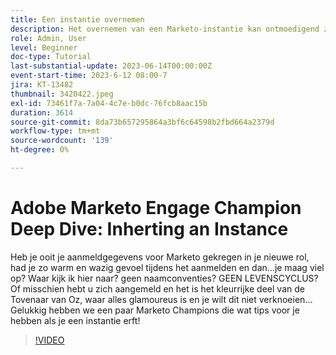 ```yaml
---
title: Een instantie overnemen
description: Het overnemen van een Marketo-instantie kan ontmoedigend zijn, of het nu een chaotische puinhoop of een goedbevuilde machine is. Word lid van onze Marketo Champions omdat deze belangrijke tips en tips delen om u te helpen door uw nieuwe exemplaar te navigeren en deze te optimaliseren, zodat u een soepele overgang en effectief beheer hebt.
role: Admin, User
level: Beginner
doc-type: Tutorial
last-substantial-update: 2023-06-14T00:00:00Z
event-start-time: 2023-6-12 08:00-7
jira: KT-13482
thumbnail: 3420422.jpeg
exl-id: 73461f7a-7a04-4c7e-b0dc-76fcb8aac15b
duration: 3614
source-git-commit: 8da73b657295864a3bf6c64598b2fbd664a2379d
workflow-type: tm+mt
source-wordcount: '139'
ht-degree: 0%

---
```


# Adobe Marketo Engage Champion Deep Dive: Inherting an Instance

Heb je ooit je aanmeldgegevens voor Marketo gekregen in je nieuwe rol, had je zo warm en wazig gevoel tijdens het aanmelden en dan...je maag viel op? Waar kijk ik hier naar? geen naamconventies? GEEN LEVENSCYCLUS? Of misschien hebt u zich aangemeld en het is het kleurrijke deel van de Tovenaar van Oz, waar alles glamoureus is en je wilt dit niet verknoeien... Gelukkig hebben we een paar Marketo Champions die wat tips voor je hebben als je een instantie erft!

>[!VIDEO](https://video.tv.adobe.com/v/3420422/?learn=on)
